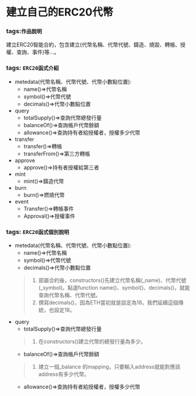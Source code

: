 # 建立自己的ERC20代幣
### tags:`作品說明`  
建立ERC20智能合約，包含建立(代幣名稱、代幣代號、鑄造、燒毀、轉帳、授權、查詢、事件)等...。
### tags: `ERC20函式介紹`
* metedata(代幣名稱、代幣代號、代幣小數點位置):
  * name()=>代幣名稱
  * symbol()=>代幣代號
  * decimals()=>代幣小數點位置
* query
  * totalSupply()=>查詢代幣總發行量
  * balanceOf()=>查詢帳戶代幣餘額
  * allowance()=>查詢持有者給授權者，授權多少代幣
* transfer
  * transfer()=>轉帳
  * transferFrom()=>第三方轉帳
* approve
  * approve()=>持有者授權給第三者
* mint
  * mint()=>鑄造代幣
* burn
  * burn()=>燃燒代幣
* event
  * Transfer()=>轉帳事件
  * Approval()=>授權事件
### tags: `ERC20函式個別說明`
* metedata(代幣名稱、代幣代號、代幣小數點位置):
  * name()=>代幣名稱
  * symbol()=>代幣代號
  * decimals()=>代幣小數點位置  
  >1. 部屬合約後，constructors()先建立代幣名稱(_name)、代幣代號(_symbol)。點選function name()、symbol()、decimals()，就能查詢代幣名稱、代幣代號。
  >2. 撰寫decimals()，因為ETH當初就是設定為18，我們延續這個傳統，也設定18。  
* query
  * totalSupply()=>查詢代幣總發行量
  >1. 在constructors()建立代幣的總發行量為多少。
  * balanceOf()=>查詢帳戶代幣餘額
  >1. 建立一個_balance 的mapping，只要輸入address就能對應該address有多少代幣。
  * allowance()=>查詢持有者給授權者，授權多少代幣
  
